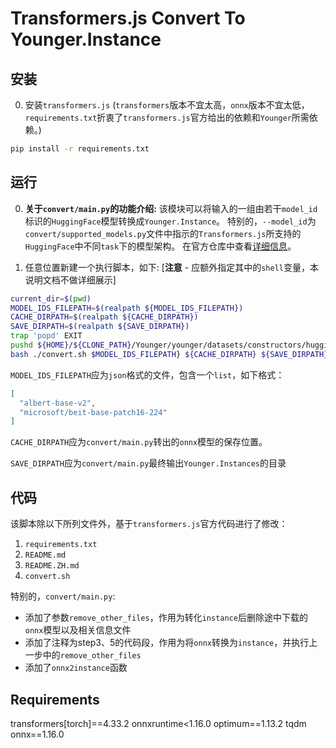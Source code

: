 # Transformers.js Convert To Younger.Instance

## 安装

0. 安装`transformers.js` (`transformers`版本不宜太高，`onnx`版本不宜太低，`requirements.txt`折衷了`transformers.js`官方给出的依赖和`Younger`所需依赖。)
``` bash
pip install -r requirements.txt
```

## 运行

0. **关于`convert/main.py`的功能介绍:**
该模块可以将输入的一组由若干`model_id`标识的`HuggingFace`模型转换成`Younger.Instance`。
特别的，`--model_id`为`convert/supported_models.py`文件中指示的`Transformers.js`所支持的`HuggingFace`中不同`task`下的模型架构。
在官方仓库中查看[详细信息](https://github.com/xenova/transformers.js?tab=readme-ov-file#supported-tasksmodels)。

0. 任意位置新建一个执行脚本，如下: [**注意** - 应额外指定其中的`shell`变量，本说明文档不做详细展示]
``` bash
current_dir=$(pwd)
MODEL_IDS_FILEPATH=$(realpath ${MODEL_IDS_FILEPATH})
CACHE_DIRPATH=$(realpath ${CACHE_DIRPATH})
SAVE_DIRPATH=$(realpath ${SAVE_DIRPATH})
trap 'popd' EXIT
pushd ${HOME}/${CLONE_PATH}/Younger/younger/datasets/constructors/huggingface/scripts/transformers.js
bash ./convert.sh $MODEL_IDS_FILEPATH} ${CACHE_DIRPATH} ${SAVE_DIRPATH}
```
`MODEL_IDS_FILEPATH`应为`json`格式的文件，包含一个`list`，如下格式：
``` json
[
  "albert-base-v2",
  "microsoft/beit-base-patch16-224"
]
```

`CACHE_DIRPATH`应为`convert/main.py`转出的`onnx`模型的保存位置。

`SAVE_DIRPATH`应为`convert/main.py`最终输出`Younger.Instances`的目录

## 代码
该脚本除以下所列文件外，基于`transformers.js`官方代码进行了修改：
1. `requirements.txt`
2. `README.md`
3. `README.ZH.md`
4. `convert.sh`

特别的，`convert/main.py`:
- 添加了参数`remove_other_files`，作用为转化`instance`后删除途中下载的`onnx`模型以及相关信息文件
- 添加了注释为step3、5的代码段，作用为将`onnx`转换为`instance`，并执行上一步中的`remove_other_files`
- 添加了`onnx2instance`函数

## Requirements
transformers[torch]==4.33.2
onnxruntime<1.16.0
optimum==1.13.2
tqdm
onnx==1.16.0